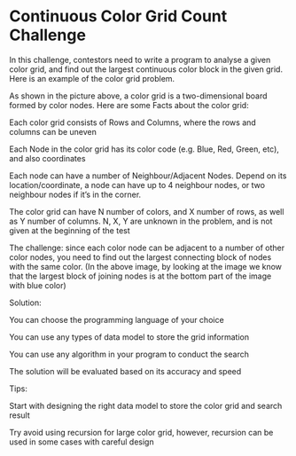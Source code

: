 # Continuous Color Grid Count Challenge
In this challenge, contestors need to write a program to analyse a given color grid, and find out the largest continuous color block in the given grid. Here is an example of the color grid problem.



As shown in the picture above, a color grid is a two-dimensional board formed by color nodes. Here are some Facts about the color grid:

Each color grid consists of Rows and Columns, where the rows and columns can be uneven

Each Node in the color grid has its color code (e.g. Blue, Red, Green, etc), and also coordinates

Each node can have a number of Neighbour/Adjacent Nodes. Depend on its location/coordinate, a node can have up to 4 neighbour nodes, or two neighbour nodes if it’s in the corner.

The color grid can have N number of colors, and X number of rows, as well as Y number of columns. N, X, Y are unknown in the problem, and is not given at the beginning of the test 

The challenge: since each color node can be adjacent to a number of other color nodes, you need to find out the largest connecting block of nodes with the same color. (In the above image, by looking at the image we know that the largest block of joining nodes is at the bottom part of the image with blue color)

Solution:

You can choose the programming language of your choice

You can use any types of data model to store the grid information

You can use any algorithm in your program to conduct the search

The solution will be evaluated based on its accuracy and speed

Tips:

Start with designing the right data model to store the color grid and search result

Try avoid using recursion for large color grid, however, recursion can be used in some cases with careful design
